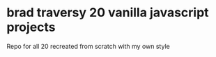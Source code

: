 # brad traversy 20 vanilla javascript projects
 Repo for all 20 recreated from scratch with my own style

